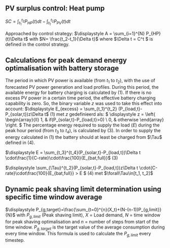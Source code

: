 ## PV surplus control: Heat pump

$\displaystyle SC = \int_{t_1}^{t_2} P_{HP}(t)dt - \int_{t_1}^{t_2} P_{PV}(t)dt$

Approached by control strategy: $\displaystyle A = \sum_{i=1}^{N} P_{HP}(t)\Delta t$ with $N= \frac{t_2-t_1}{\Delta t}$ where $\Delta t = C^t $ is defined in the control strategy.

## Calculations for peak demand energy optimalisation with battery storage

The period in which PV power is available (from $t_1$ to $t_2$), with the use of forecasted PV power generation and load profiles. During this period, the available energy for battery charging is calculated by (1). If there is no excess PV power in a certain time period, the effective battery charging capability is zero. So, the binary variable $z$ was used to take this effect into account:
$\displaystyle E_{excess} = \sum_{t_1}^{t_2} (P_{load,t}-P_{solar,t})z\Delta t$ (1) met $z$ gedefinieerd als: 
$ \displaystyle
z = \left\{
    \begin{array}{ll}
        1, & if(P_{solar,t}-P_{load,t}>0) \\
        0, & otherwise
    \end{array}
\right.
$
The percentage energy required to supply the load ($E$) during the peak hour period (from $t_3$ to $t_4$), is calculated by (3).
In order to supply the energy calculated in (1) the battery should at least be charged from $\Tau$ defined in (4).

$\displaystyle E = \sum_{t_3}^{t_4}(P_{solar,t}-P_{load,t})\Delta t \cdot\frac{1}{C-rate}\cdot\frac{100}{E_{bat,full}}$ (3)

$\displaystyle \sum_{\Tau}^{t_2}(P_{solar,t}-P_{load,t})z\Delta t \cdot{C-rate}\cdot\frac{100}{E_{bat,full}} > E $ (4) met $\forall\Tau\in[t_1, t_2]$

<!-- Comparison of Optimization- and Rule-Based EMS for Domestic PV-Battery Installation with Time-Varying Local SoC Limits.pdf -->

## Dynamic peak shaving limit determination using specific time window average

$\displaystyle P_{g,target}=\frac{\sum_{t=0}^{n}(X_t)+(N-(n-1))P_{g,limit}}{N}$ with $P_{g,limit}$ (Peak shaving limit), $X$ = Load demand, $N$ = time window for peak shaving optimalisation and $n$ = number of steps from start of the time window. $P_{g,target}$ is the target value of the average consumption during every time window. This formula is used to calculate the $P_{g,limit}$ every timestep.